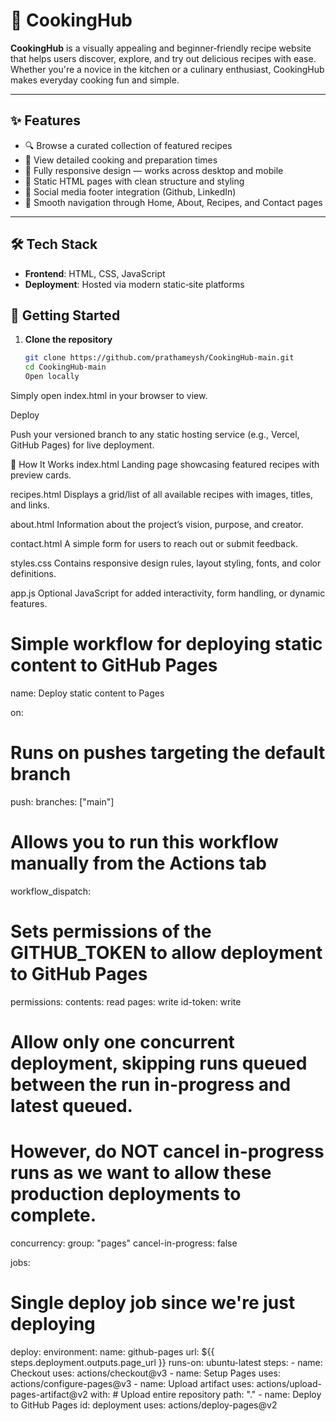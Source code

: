 # 🍳 CookingHub

**CookingHub** is a visually appealing and beginner‑friendly recipe website that helps users discover, explore, and try out delicious recipes with ease. Whether you're a novice in the kitchen or a culinary enthusiast, CookingHub makes everyday cooking fun and simple.

---

## ✨ Features

- 🔍 Browse a curated collection of featured recipes
- 🧾 View detailed cooking and preparation times
- 📱 Fully responsive design — works across desktop and mobile
- 📄 Static HTML pages with clean structure and styling
- 🔗 Social media footer integration (Github, LinkedIn)
- 🔄 Smooth navigation through Home, About, Recipes, and Contact pages

---

## 🛠️ Tech Stack

- **Frontend**: HTML, CSS, JavaScript
- **Deployment**: Hosted via modern static‑site platforms

## 🚀 Getting Started

1. **Clone the repository**
   ```bash
   git clone https://github.com/prathameysh/CookingHub-main.git
   cd CookingHub-main
   Open locally
   ```

Simply open index.html in your browser to view.

Deploy

Push your versioned branch to any static hosting service (e.g., Vercel, GitHub Pages) for live deployment.

🧩 How It Works
index.html
Landing page showcasing featured recipes with preview cards.

recipes.html
Displays a grid/list of all available recipes with images, titles, and links.

about.html
Information about the project’s vision, purpose, and creator.

contact.html
A simple form for users to reach out or submit feedback.

styles.css
Contains responsive design rules, layout styling, fonts, and color definitions.

app.js
Optional JavaScript for added interactivity, form handling, or dynamic features.

# Simple workflow for deploying static content to GitHub Pages

name: Deploy static content to Pages

on:

# Runs on pushes targeting the default branch

push:
branches: ["main"]

# Allows you to run this workflow manually from the Actions tab

workflow_dispatch:

# Sets permissions of the GITHUB_TOKEN to allow deployment to GitHub Pages

permissions:
contents: read
pages: write
id-token: write

# Allow only one concurrent deployment, skipping runs queued between the run in-progress and latest queued.

# However, do NOT cancel in-progress runs as we want to allow these production deployments to complete.

concurrency:
group: "pages"
cancel-in-progress: false

jobs:

# Single deploy job since we're just deploying

deploy:
environment:
name: github-pages
url: ${{ steps.deployment.outputs.page_url }}
runs-on: ubuntu-latest
steps: - name: Checkout
uses: actions/checkout@v3 - name: Setup Pages
uses: actions/configure-pages@v3 - name: Upload artifact
uses: actions/upload-pages-artifact@v2
with: # Upload entire repository
path: "." - name: Deploy to GitHub Pages
id: deployment
uses: actions/deploy-pages@v2
